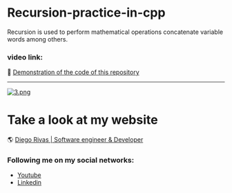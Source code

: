 # Recursion-practice-in-cpp
Recursion is used to perform mathematical operations concatenate variable words among others.



### video link: 

:floppy_disk: [Demonstration of the code of this repository](https://www.youtube.com/watch?v=gxHKQRMTTt0)
                
----

[![3.png](https://i.postimg.cc/L5TXw6k4/3.png)](https://postimg.cc/zHy8RNP4)

# Take a look at my website
 :earth_americas: [Diego Rivas | Software engineer & Developer](https://diegorivasdev.github.io)


### Following me on my social networks: 

- [Youtube](https://www.youtube.com/channel/UCCa6-Hn7aaMg6Oy1q8r6-Fg)
- [Linkedin](https://www.linkedin.com/in/diego-rivas-96215129a/)
